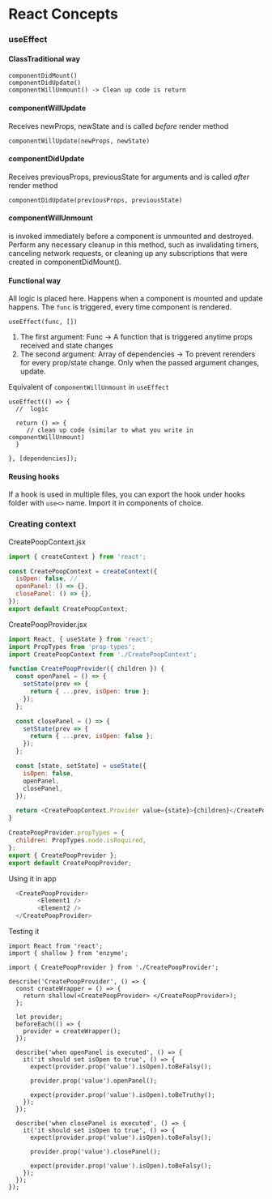 # React Concepts

### useEffect

#### ClassTraditional way
```
componentDidMount()
componentDidUpdate()
componentWillUnmount() -> Clean up code is return
```
#### componentWillUpdate
Receives newProps, newState and is called *before* render method
```
componentWillUpdate(newProps, newState)
```
#### componentDidUpdate
Receives previousProps, previousState for arguments and is called *after* render method
```
componentDidUpdate(previousProps, previousState)
```
#### componentWillUnmount
is invoked immediately before a component is unmounted and destroyed. Perform any necessary cleanup in this method, such as invalidating timers, canceling network requests, or cleaning up any subscriptions that were created in componentDidMount().


#### Functional way
All logic is placed here. Happens when a component is mounted and update happens. The `func` is triggered, every time component is rendered.

```
useEffect(func, [])
```

1. The first argument: Func -> A function that is triggered anytime props received and state changes
2. The second argument: Array of dependencies -> To prevent rerenders for every prop/state change. Only when the passed argument changes, update.


Equivalent of `componentWillUnmount` in `useEffect`

```
useEffect(() => {
  //  logic

  return () => {
     // clean up code (similar to what you write in componentWillUnmount)
  }
 
}, [dependencies]);
```

#### Reusing hooks
If a hook is used in multiple files, you can export the hook under hooks folder with `use<>` name. Import it in components of choice.

### Creating context
CreatePoopContext.jsx
```js
import { createContext } from 'react';

const CreatePoopContext = createContext({
  isOpen: false, // 
  openPanel: () => {},
  closePanel: () => {}, 
});
export default CreatePoopContext;
```

CreatePoopProvider.jsx
```js
import React, { useState } from 'react';
import PropTypes from 'prop-types';
import CreatePoopContext from './CreatePoopContext';

function CreatePoopProvider({ children }) {
  const openPanel = () => {
    setState(prev => {
      return { ...prev, isOpen: true };
    });
  };

  const closePanel = () => {
    setState(prev => {
      return { ...prev, isOpen: false };
    });
  };

  const [state, setState] = useState({
    isOpen: false,
    openPanel,
    closePanel,
  });

  return <CreatePoopContext.Provider value={state}>{children}</CreatePoopContext.Provider>;
}

CreatePoopProvider.propTypes = {
  children: PropTypes.node.isRequired,
};
export { CreatePoopProvider };
export default CreatePoopProvider;

```

Using it in app
```js
  <CreatePoopProvider>
        <Element1 />
        <Element2 />
  </CreatePoopProvider>
```

Testing it
```
import React from 'react';
import { shallow } from 'enzyme';

import { CreatePoopProvider } from './CreatePoopProvider';

describe('CreatePoopProvider', () => {
  const createWrapper = () => {
    return shallow(<CreatePoopProvider> </CreatePoopProvider>);
  };

  let provider;
  beforeEach(() => {
    provider = createWrapper();
  });

  describe('when openPanel is executed', () => {
    it('it should set isOpen to true', () => {
      expect(provider.prop('value').isOpen).toBeFalsy();

      provider.prop('value').openPanel();

      expect(provider.prop('value').isOpen).toBeTruthy();
    });
  });

  describe('when closePanel is executed', () => {
    it('it should set isOpen to true', () => {
      expect(provider.prop('value').isOpen).toBeFalsy();

      provider.prop('value').closePanel();

      expect(provider.prop('value').isOpen).toBeFalsy();
    });
  });
});

```

